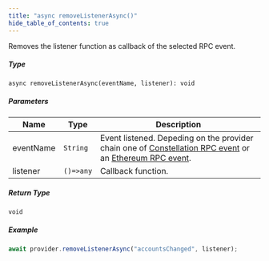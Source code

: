```yaml
---
title: "async removeListenerAsync()"
hide_table_of_contents: true
---
```


<head>
  <meta
    name="description"
    content="Removes the listener function as callback of the selected RPC event."
  />
</head>

<intro-end />

Removes the listener function as callback of the selected RPC event.

##### Type

`async removeListenerAsync(eventName, listener): void`

##### Parameters

| Name      | Type      | Description                                                                                                                                                |
| --------- | --------- | ---------------------------------------------------------------------------------------------------------------------------------------------------------- |
| eventName | `String`  | Event listened. Depeding on the provider chain one of [Constellation RPC event](../constellationRPCAPI/) or an [Ethereum RPC event](../ethereumRPCAPI/). |
| listener  | `()=>any` | Callback function.                                                                                                                                         |

##### Return Type

`void`

##### Example

```typescript title="TypeScript"
await provider.removeListenerAsync("accountsChanged", listener);
```
